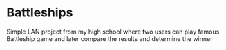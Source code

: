 # Battleships
Simple LAN project from my high school where two users can play famous Battleship game and later compare the results and determine the winner
